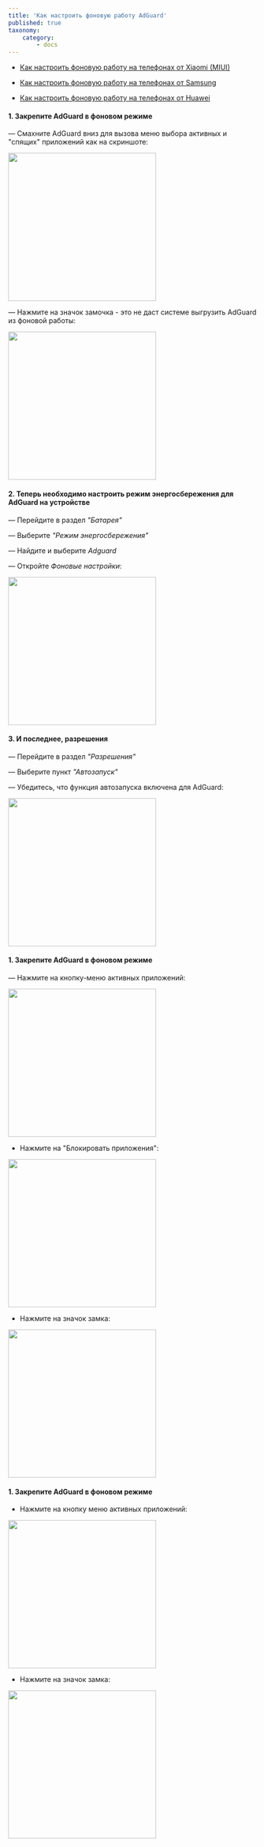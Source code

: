 ```yaml
---
title: 'Как настроить фоновую работу AdGuard'
published: true
taxonomy:
    category:
        - docs
---
```


* [Как настроить фоновую работу на телефонах от Xiaomi (MIUI)](#Xiaomi)

* [Как настроить фоновую работу на телефонах от Samsung](#Samsung)

* [Как настроить фоновую работу на телефонах от Huawei](#Huawei)



<a id="Xiaomi"></a>
#### 1. Закрепите AdGuard в фоновом режиме

— Смахните AdGuard вниз для вызова меню выбора активных и "спящих" приложений как на скриншоте:

<img src="https://raw.githubusercontent.com/TheHasagi/AdguardKnowledgeBase/master/pages/05.android/06.solving-problems/09.background-work/Images/Xiaomi%20Recent%20Tasks.png" width="300">

— Нажмите на значок замочка - это не даст системе выгрузить AdGuard из фоновой работы:

<img src="https://raw.githubusercontent.com/TheHasagi/AdguardKnowledgeBase/master/pages/05.android/06.solving-problems/09.background-work/Images/Xiaomi%20locked%20app.png" width="300">

#### 2. Теперь необходимо настроить режим энергосбережения для AdGuard на устройстве

— Перейдите в раздел _"Батарея"_ 

— Выберите _"Режим энергосбережения"_

— Найдите и выберите _Adguard_

— Откройте _Фоновые настройки_:

<img src ="https://cloud.githubusercontent.com/assets/8577547/19349402/78d3a9a8-915b-11e6-8c7e-580b3d278433.png" width="300">

#### 3. И последнее, разрешения

— Перейдите в раздел _"Разрешения"_

— Выберите пункт _"Автозапуск"_

— Убедитесь, что функция автозапуска включена для AdGuard:

<img src="https://cloud.githubusercontent.com/assets/8577547/19349511/07b27d2a-915c-11e6-9759-9703df55e36c.png" width="300">

<a id="Samsung"></a>
#### 1. Закрепите AdGuard в фоновом режиме

 — Нажмите на кнопку-меню активных приложений:
 
 <img src="https://raw.githubusercontent.com/TheHasagi/AdguardKnowledgeBase/master/pages/05.android/06.solving-problems/09.background-work/Images/Samsung%20Options.png" width="300">

 - Нажмите на "Блокировать приложения":
 
 <img src="https://raw.githubusercontent.com/TheHasagi/AdguardKnowledgeBase/master/pages/05.android/06.solving-problems/09.background-work/Images/SamsungLockApps.png" width="300">
 
  - Нажмите на значок замка: 
 
 <img src="https://raw.githubusercontent.com/TheHasagi/AdguardKnowledgeBase/master/pages/05.android/06.solving-problems/09.background-work/Images/SamsungLock.png" width="300">
 
 <a id="Huawei"></a>
 #### 1. Закрепите AdGuard в фоновом режиме
 
  - Нажмите на кнопку меню активных приложений:
  
  <img src="https://raw.githubusercontent.com/TheHasagi/AdguardKnowledgeBase/master/pages/05.android/06.solving-problems/09.background-work/Images/HUAWEIRECENTAPPS.jpg" width="300">
  
   - Нажмите на значок замка:
   <img src="https://raw.githubusercontent.com/TheHasagi/AdguardKnowledgeBase/master/pages/05.android/06.solving-problems/09.background-work/Images/HUAWEILOCK.jpg" width="300">
